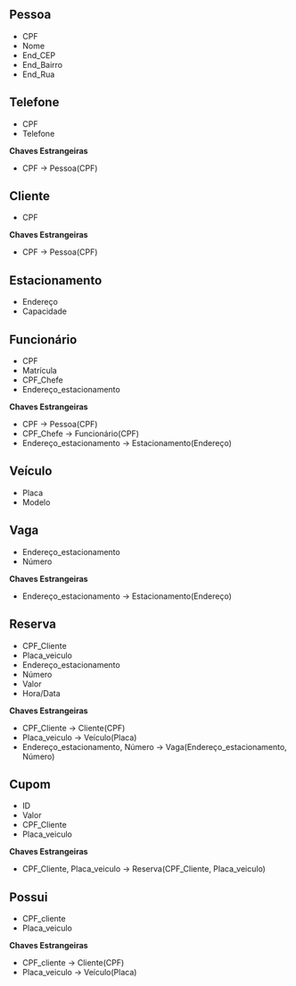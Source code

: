 ## Pessoa
- CPF
- Nome
- End_CEP
- End_Bairro
- End_Rua

## Telefone
- CPF
- Telefone

**Chaves Estrangeiras**
- CPF → Pessoa(CPF)

## Cliente
- CPF

**Chaves Estrangeiras**
- CPF → Pessoa(CPF)

## Estacionamento
- Endereço
- Capacidade

## Funcionário
- CPF
- Matrícula
- CPF_Chefe
- Endereço_estacionamento

**Chaves Estrangeiras**
- CPF → Pessoa(CPF)
- CPF_Chefe → Funcionário(CPF)
- Endereço_estacionamento → Estacionamento(Endereço)

## Veículo
- Placa
- Modelo

## Vaga
- Endereço_estacionamento
- Número

**Chaves Estrangeiras**
- Endereço_estacionamento → Estacionamento(Endereço)

## Reserva
- CPF_Cliente
- Placa_veiculo
- Endereço_estacionamento
- Número
- Valor
- Hora/Data

**Chaves Estrangeiras**
- CPF_Cliente → Cliente(CPF)
- Placa_veiculo → Veículo(Placa)
- Endereço_estacionamento, Número → Vaga(Endereço_estacionamento, Número)

## Cupom
- ID
- Valor
- CPF_Cliente
- Placa_veiculo

**Chaves Estrangeiras**
- CPF_Cliente, Placa_veiculo → Reserva(CPF_Cliente, Placa_veiculo)

## Possui
- CPF_cliente
- Placa_veiculo

**Chaves Estrangeiras**
- CPF_cliente → Cliente(CPF)
- Placa_veiculo → Veículo(Placa)
